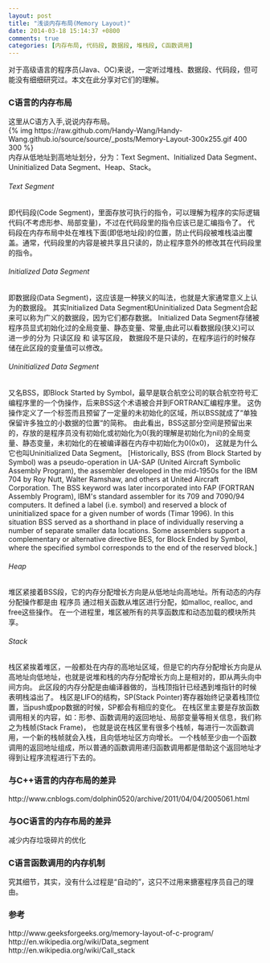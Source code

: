 ```yaml
---
layout: post
title: "浅谈内存布局(Memory Layout)"
date: 2014-03-18 15:14:37 +0800
comments: true
categories: [内存布局, 代码段, 数据段, 堆栈段, C函数调用]
---
```


对于高级语言的程序员(Java、OC)来说，一定听过堆栈、数据段、代码段，但可能没有细细研究过。本文在此分享对它们的理解。

<h3>C语言的内存布局</h3>
   这里从C语方入手,说说内存布局。<br/>
{% img https://raw.github.com/Handy-Wang/Handy-Wang.github.io/source/source/_posts/Memory-Layout-300x255.gif 400 300 %}<br/>
   内存从低地址到高地址划分，分为：Text Segment、Initialized Data Segment、Uninitialized Data Segment、Heap、Stack。<br/>
   
<h6>Text Segment</h6>
	即代码段(Code Segment)，里面存放可执行的指令，可以理解为程序的实际逻辑代码(不考虑形参、局部变量)，不过在代码段里的指令应该已是汇编指令了。
	代码段在内存布局中处在堆栈下面(即低地址段)的位置，防止代码段被堆栈溢出覆盖。通常，代码段里的内容是被共享且只读的，防止程序意外的修改其在代码段里的指令。

<h6>Initialized Data Segment</h6>
	即数据段(Data Segment)，这应该是一种狭义的叫法，也就是大家通常意义上认为的数据段。
	其实Initialized Data Segment和Uninitialized Data Segment合起来可以称为广义的数据段，因为它们都存数据。
	Initialized Data Segment存储被程序员显式初始化过的全局变量、静态变量、常量,由此可以看数据段(狭义)可以进一步的分为 只读区段 和 读写区段，
	数据段不是只读的，在程序运行的时候存储在此区段的变量值可以修改。

<h6>Uninitialized Data Segment</h6>
	又名BSS，即Block Started by Symbol，最早是联合航空公司的联合航空符号汇编程序里的一个伪操作，后来BSS这个术语被合并到FORTRAN汇编程序里。
	这伪操作定义了一个标签而且预留了一定量的未初始化的区域，所以BSS就成了“单独保留许多独立的小数据的位置“的简称。
	由此看出，BSS这部分空间是预留出来的，存放的是程序员没有初始化或初始化为0(我的理解是初始化为nil)的全局变量、静态变量，未初始化的在被编译器在内存中初始化为0(0x0)，
	这就是为什么它也叫Uninitialized Data Segment。
	[Historically, BSS (from Block Started by Symbol) was a pseudo-operation in UA-SAP (United Aircraft Symbolic Assembly Program), 
	the assembler developed in the mid-1950s for the IBM 704 by Roy Nutt, Walter Ramshaw, and others at United Aircraft Corporation.
	The BSS keyword was later incorporated into FAP (FORTRAN Assembly Program), IBM's standard assembler for its 709 and 7090/94 computers. 
	It defined a label (i.e. symbol) and reserved a block of uninitialized space for a given number of words (Timar 1996). 
	In this situation BSS served as a shorthand in place of individually reserving a number of separate smaller data locations. 
	Some assemblers support a complementary or alternative directive BES, for Block Ended by Symbol, 
	where the specified symbol corresponds to the end of the reserved block.]

<h6>Heap</h6>
	堆区紧接着BSS段，它的内存分配增长方向是从低地址向高地址。所有动态的内存分配操作都是由 程序员 通过相关函数从堆区进行分配，如malloc, realloc, and free这些操作。
	在一个进程里，堆区被所有的共享函数库和动态加载的模块所共享。

<h6>Stack</h6>
	栈区紧挨着堆区，一般都处在内存的高地址区域，但是它的内存分配增长方向是从高地址向低地址，也就是说堆和栈的内存分配增长方向上是相对的，即从两头向中间方向。
	此区段的内存分配是由编译器做的，当栈顶指针已经遇到堆指针的时候表明栈溢出了。
	栈区是LIFO的结构，SP(Stack Pointer)寄存器始终记录着栈顶位置，当push或pop数据的时候，SP都会有相应的变化。
	在栈区里主要是存放函数调用相关的内容，如：形参、函数调用的返回地址、局部变量等相关信息，我们称之为栈帧(Stack Frame)，
	也就是说在栈区里有很多个栈帧，每进行一次函数调用，一个新的栈帧就会入栈，且向低地址区方向增长。
	一个栈帧至少由一个函数调用的返回地址组成，所以普通的函数调用递归函数调用都是借助这个返回地址才得到让程序流程进行下去的。

<h3>与C++语言的内存布局的差异</h3>
	http://www.cnblogs.com/dolphin0520/archive/2011/04/04/2005061.html

<h3>与OC语言的内存布局的差异</h3>
	减少内存垃圾碎片的优化

<h3>C语言函数调用的内存机制</h3>

究其细节，其实，没有什么过程是“自动的”，这只不过用来搪塞程序员自己的理由。

<h3>参考</h3>
http://www.geeksforgeeks.org/memory-layout-of-c-program/<br/>
http://en.wikipedia.org/wiki/Data_segment<br/>
http://en.wikipedia.org/wiki/Call_stack<br/>